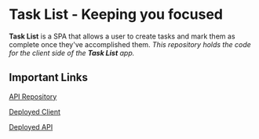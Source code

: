 # Task List - Keeping you focused

**Task List** is a SPA that allows a user to create tasks and mark them as complete once they've accomplished them. *This repository holds the code for the client side of the **Task List** app.*

## Important Links

[API Repository](https://github.com/Waisath-CJ/task-list-api)

[Deployed Client](https://waisath-cj.github.io/task-list-client)

[Deployed API](#)

